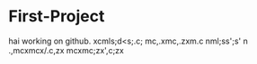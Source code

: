 # First-Project

hai working on github.
xcmls;d<s;.c;
mc,.xmc,.zxm.c
nml;ss';s'
n .,mcxmcx/.c,zx
mcxmc;zx',c;zx
